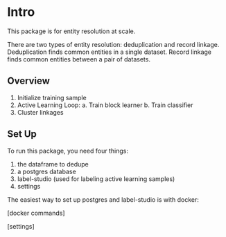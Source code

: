 # Intro<a name="#user-guide-intro"></a>

This package is for entity resolution at scale.

There are two types of entity resolution: deduplication and record linkage. Deduplication finds common entities in a single dataset. Record linkage finds common entities between a pair of datasets.

## Overview

1. Initialize training sample
2. Active Learning Loop:
	a. Train block learner
	b. Train classifier
4. Cluster linkages


## Set Up

To run this package, you need four things:
1. the dataframe to dedupe
2. a postgres database 
3. label-studio (used for labeling active learning samples)
4. settings

The easiest way to set up postgres and label-studio is with docker:

[docker commands]

[settings]